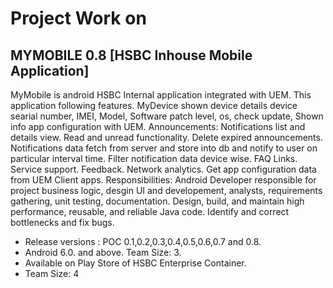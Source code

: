 # Project Work on
## MYMOBILE 0.8 [HSBC Inhouse Mobile Application]
MyMobile is android HSBC Internal application integrated with UEM. This application following features.
MyDevice shown device details device searial number, IMEI, Model, Software patch  level, os, check update, Shown info app configuration with UEM. Announcements: Notifications list and details view. Read  and unread functionality. Delete expired announcements. Notifications data fetch from server and store into db and notify to user on particular interval time. Filter notification data device wise. FAQ Links. Service support. Feedback. Network analytics. Get app configuration data from UEM Client apps.
Responsibilities: Android Developer responsible for project business logic, desgin UI and developement, analysts, requirements gathering, unit testing, documentation. Design, build, and maintain high performance, reusable, and reliable Java code. Identify and correct bottlenecks and fix bugs.
* Release versions : POC 0.1,0.2,0.3,0.4,0.5,0.6,0.7 and 0.8.
* Android 6.0. and above. Team Size: 3.
* Available on Play Store of HSBC Enterprise Container.
* Team Size: 4
